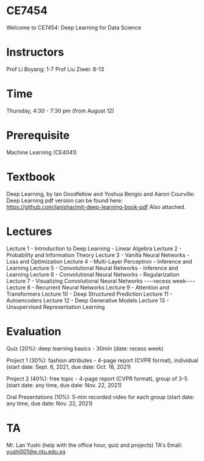 # CE7454
Welcome to CE7454: Deep Learning for Data Science
 
# Instructors
Prof Li Boyang: 1-7
Prof Liu Ziwei: 8-13

# Time
Thursday, 4:30 - 7:30 pm (from August 12)

# Prerequisite
Machine Learning (CE4041)

# Textbook
Deep Learning, by Ian Goodfellow and Yoshua Bengio and Aaron Courville:
Deep Learning
pdf version can be found here: https://github.com/janishar/mit-deep-learning-book-pdf
Also attached.

# Lectures
Lecture 1 - Introduction to Deep Learning - Linear Algebra
Lecture 2 - Probability and Information Theory
Lecture 3 - Vanilla Neural Networks - Loss and Optimization
Lecture 4 - Multi-Layer Perceptron - Inference and Learning
Lecture 5 - Convolutional Neural Networks - Inference and Learning
Lecture 6 - Convolutional Neural Networks - Regularization
Lecture 7 - Visualizing Convolutional Neural Networks
----recess week----
Lecture 8 - Recurrent Neural Networks
Lecture 9 - Attention and Transformers
Lecture 10 - Deep Structured Prediction
Lecture 11 - Autoencoders
Lecture 12 - Deep Generative Models
Lecture 13 - Unsupervised Representation Learning

# Evaluation
Quiz (20%): deep learning basics - 30min 
(date: recess week)

Project 1 (30%): fashion attributes - 4-page report (CVPR format), individual 
(start date: Sept. 6, 2021, due date: Oct. 18, 2021)

Project 2 (40%): free topic - 4-page report (CVPR format), group of 3-5
(start date: any time, due date: Nov. 22, 2021)

Oral Presentations (10%): 5-min recorded video for each group
(start date: any time, due date: Nov. 22, 2021)

# TA
Mr. Lan Yushi (help with the office hour, quiz and projects)
TA's Email: yushi001@e.ntu.edu.sg
